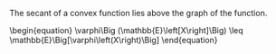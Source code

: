 The secant of a convex function lies above the graph of the function.

\begin{equation}
\varphi\Big (\mathbb{E}\left[X\right]\Big) \leq \mathbb{E}\Big[\varphi\left(X\right)\Big]
\end{equation}